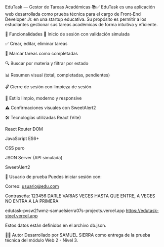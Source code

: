 EduTask — Gestor de Tareas Académicas 📚✅
EduTask es una aplicación web desarrollada como prueba técnica para el cargo de Front-End Developer Jr. en una startup educativa. Su propósito es permitir a los estudiantes gestionar sus tareas académicas de forma intuitiva y eficiente.

🚀 Funcionalidades
🔐 Inicio de sesión con validación simulada

✅ Crear, editar, eliminar tareas

📌 Marcar tareas como completadas

🔍 Buscar por materia y filtrar por estado

📊 Resumen visual (total, completadas, pendientes)

🔓 Cierre de sesión con limpieza de sesión

🎨 Estilo limpio, moderno y responsive

⚠️ Confirmaciones visuales con SweetAlert2

🛠️ Tecnologías utilizadas
React (Vite)

React Router DOM

JavaScript ES6+

CSS puro

JSON Server (API simulada)

SweetAlert2

🧾 Usuario de prueba
Puedes iniciar sesión con:

Correo: usuario@edu.com

Contraseña: 123456
DARLE VARIAS VECES HASTA QUE ENTRE, A VECES NO ENTRA A LA PRIMERA

edutask-pvsw21wmz-samuelsierra07s-projects.vercel.app
https://edutask-steel.vercel.app


Estos datos están definidos en el archivo db.json.

👨‍💻 Autor
Desarrollado por SAMUEL SIERRA como entrega de la prueba técnica del módulo Web 2 - Nivel 3.
